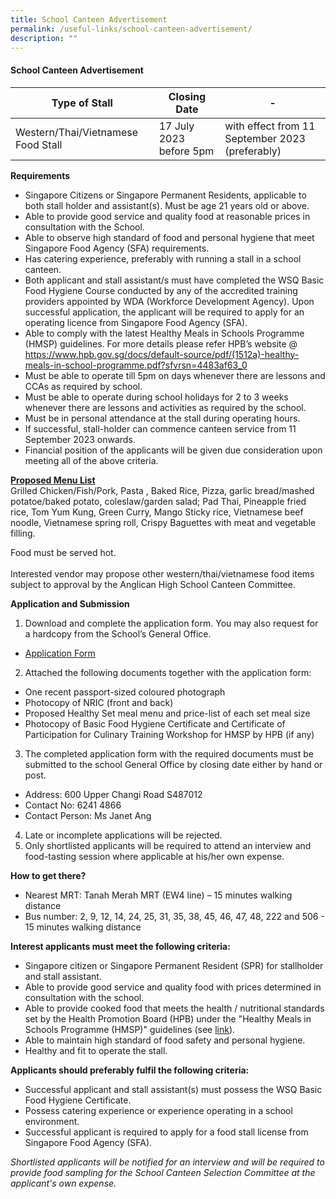 ```yaml
---
title: School Canteen Advertisement
permalink: /useful-links/school-canteen-advertisement/
description: ""
---
```

#### School Canteen Advertisement

| Type of Stall | Closing Date | - |
| -------- | -------- | -------- |
|Western/Thai/Vietnamese Food Stall | 17 July 2023 before 5pm    | with effect from 11 September 2023 (preferably) |

**Requirements**

- Singapore Citizens or Singapore Permanent Residents, applicable to both stall holder and assistant(s). Must be age 21 years old or above.<br>
- Able to provide good service and quality food at reasonable prices in consultation with the School.<br>
- Able to observe high standard of food and personal hygiene that meet Singapore Food Agency (SFA) requirements.<br>
- Has catering experience, preferably with running a stall in a school canteen.<br>
- Both applicant and stall assistant/s must have completed the WSQ Basic Food Hygiene Course conducted by any of the accredited training providers appointed by WDA (Workforce Development Agency). Upon successful application, the applicant will be required to apply for an operating licence from Singapore Food Agency (SFA).<br> 
- Able to comply with the latest Healthy Meals in Schools Programme (HMSP) guidelines.  For more details please refer HPB’s website @ https://www.hpb.gov.sg/docs/default-source/pdf/(1512a)-healthy-meals-in-school-programme.pdf?sfvrsn=4483af63_0 <br>
- Must be able to operate till 5pm on days whenever there are lessons and CCAs as required by school.<br>
- Must be able to operate during school holidays for 2 to 3 weeks whenever there are lessons and activities as required by the school.<br>
- Must be in personal attendance at the stall during operating hours.<br>
- If successful, stall-holder can commence canteen service from 11 September 2023 onwards.<br>
- Financial position of the applicants will be given due consideration upon meeting all of the above criteria.<br>

<b><u>Proposed Menu List</u></b><br>
Grilled Chicken/Fish/Pork, Pasta , Baked Rice, Pizza, garlic bread/mashed potatoe/baked potato,  coleslaw/garden salad; Pad Thai, Pineapple fried rice, Tom Yum Kung, Green Curry, Mango Sticky rice, Vietnamese beef noodle, Vietnamese spring roll, Crispy Baguettes with meat and vegetable filling.<br>

Food must be served hot.<br><br>
Interested vendor may propose other western/thai/vietnamese food items subject to approval by the Anglican High School Canteen Committee.<br>


**Application and Submission**

1. Download and complete the application form. You may also request for a hardcopy from the School’s General Office.
* [Application Form](/files/Useful%20Links/School%20Canteen/formbf7_application_for_canteen_stall.pdf) 

2. Attached the following documents together with the application form:
* One recent passport-sized coloured photograph
* Photocopy of NRIC (front and back)
* Proposed Healthy Set meal menu and price-list of each set meal size
* Photocopy of Basic Food Hygiene Certificate and Certificate of Participation for Culinary Training Workshop for HMSP by HPB (if any)

3. The completed application form with the required documents must be submitted to the school General Office by closing date either by hand or post.

* Address: 600 Upper Changi Road S487012
* Contact No: 6241 4866
* Contact Person: Ms Janet Ang  

4. Late or incomplete applications will be rejected.<br>
5. Only shortlisted applicants will be required to attend an interview and food-tasting session where applicable at his/her own expense.<br>


**How to get there?**
* Nearest MRT: Tanah Merah MRT (EW4 line) – 15 minutes walking distance
* Bus number: 2, 9, 12, 14, 24, 25, 31, 35, 38, 45, 46, 47, 48, 222 and 506 - 15 minutes walking distance

**Interest applicants must meet the following criteria:**
* Singapore citizen or Singapore Permanent Resident (SPR) for stallholder and stall assistant.
* Able to provide good service and quality food with prices determined in consultation with the school.
* Able to provide cooked food that meets the health / nutritional standards set by the Health Promotion Board (HPB) under the "Healthy Meals in Schools Programme (HMSP)" guidelines (see [link](https://www.hpb.gov.sg/schools/school-programmes/healthy-meals-in-schools-programme)).
* Able to maintain high standard of food safety and personal hygiene.
* Healthy and fit to operate the stall.


**Applicants should preferably fulfil the following criteria:**
* Successful applicant and stall assistant(s) must possess the WSQ Basic Food Hygiene Certificate.
* Possess catering experience or experience operating in a school environment.
* Successful applicant is required to apply for a food stall license from Singapore Food Agency (SFA). 


*Shortlisted applicants will be notified for an interview and will be required to provide food sampling for the School Canteen Selection Committee at the applicant's own expense.*